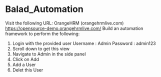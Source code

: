 # Balad_Automation
Visit the following URL:
OrangeHRM (orangehrmlive.com) https://opensource-demo.orangehrmlive.com/
Build an automation framework to perform the following:
1. Login with the provided user
Username : Admin
Password : admin123
2. Scroll down to get this view
3. Navigate to Admin in the side panel
4. Click on Add
5. Add a User
6. Delet this User
